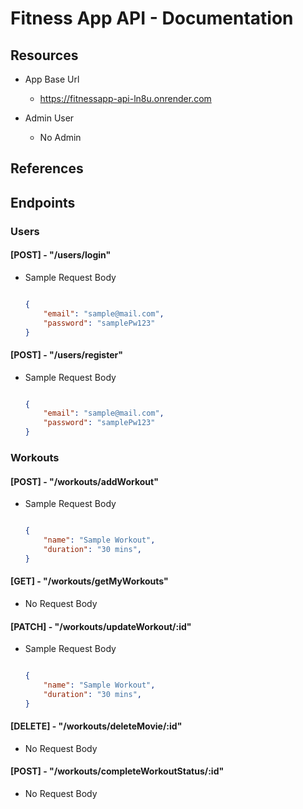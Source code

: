 # Fitness App API - Documentation

## Resources

- App Base Url
    - https://fitnessapp-api-ln8u.onrender.com

- Admin User
    - No Admin

## References

## Endpoints

### Users

#### [POST] - "/users/login"

- Sample Request Body

    ```json

    {
        "email": "sample@mail.com",
        "password": "samplePw123"
    }

    ```

#### [POST] - "/users/register"

- Sample Request Body

    ```json

    {
        "email": "sample@mail.com",
        "password": "samplePw123"
    }

    ```
      
### Workouts

#### [POST] - "/workouts/addWorkout"

- Sample Request Body

    ```json

    {
        "name": "Sample Workout",
        "duration": "30 mins",
    }

    ```

#### [GET] - "/workouts/getMyWorkouts"

- No Request Body


#### [PATCH] - "/workouts/updateWorkout/:id"

- Sample Request Body

    ```json

    {
        "name": "Sample Workout",
        "duration": "30 mins",
    }

    ```

#### [DELETE] - "/workouts/deleteMovie/:id"

- No Request Body

#### [POST] - "/workouts/completeWorkoutStatus/:id"

- No Request Body
